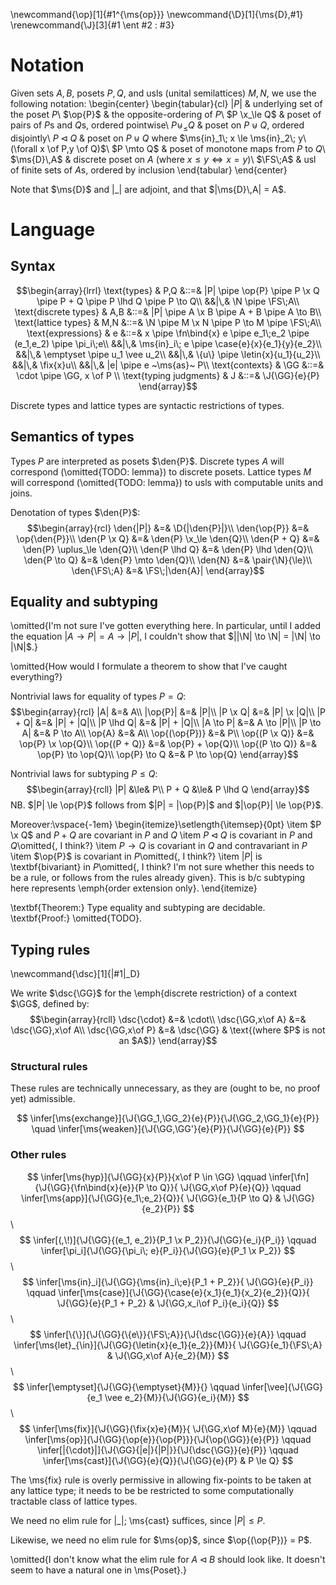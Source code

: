 <!-- Lorem ipsum dolor sit amet, consectetur adipiscing elit, sed do eiusmod
tempor incididunt ut labore et dolore magna aliqua. Ut enim ad minim veniam,
quis nostrud exercitation ullamco laboris nisi ut aliquip ex ea commodo
consequat. Duis aute irure dolor in reprehenderit in voluptate velit esse cillum
dolore eu fugiat nulla pariatur. Excepteur sint occaecat cupidatat non proident,
sunt in culpa qui officia deserunt mollit anim id est laborum. -->

\newcommand{\op}[1]{#1^{\ms{op}}}
\newcommand{\D}[1]{\ms{D}\,#1}
\renewcommand{\J}[3]{#1 \ent #2 : #3}

# Notation

Given sets $A,B$, posets $P,Q$, and usls (unital semilattices) $M,N$, we use the
following notation:
\begin{center}
  \begin{tabular}{cl}
    $|P|$ & underlying set of the poset $P$\\
    $\op{P}$ & the opposite-ordering of $P$\\
    $P \x_\le Q$ & poset of pairs of $P$s and $Q$s, ordered pointwise\\
    $P \uplus_\le Q$ & poset on $P \uplus Q$, ordered disjointly\\
    $P \lhd Q$ & poset on $P \uplus Q$ where
    $\ms{in}_1\; x \le \ms{in}_2\; y\ (\forall x \of P,y \of Q)$\\
    $P \mto Q$ & poset of monotone maps from $P$ to $Q$\\
    $\ms{D}\,A$ & discrete poset on $A$ (where $x \le y \iff x = y$)\\
    $\FS\;A$ & usl of finite sets of $A$s, ordered by inclusion
  \end{tabular}
\end{center}

Note that $\ms{D}$ and $|\_|$ are adjoint, and that $|\ms{D}\,A| = A$.

# Language

## Syntax

$$\begin{array}{lrrl}
\text{types} & P,Q
&::=& |P| \pipe \op{P}
\pipe P \x Q \pipe P + Q \pipe P \lhd Q \pipe P \to Q\\
&&|\,& \N \pipe \FS\;A\\
\text{discrete types} & A,B
&::=& |P| \pipe A \x B \pipe A + B \pipe A \to B\\
\text{lattice types} & M,N
&::=& \N \pipe M \x N \pipe P \to M \pipe \FS\;A\\
\text{expressions} & e
&::=& x \pipe \fn\bind{x} e \pipe e_1\;e_2
\pipe (e_1,e_2) \pipe \pi_i\;e\\
&&|\,& \ms{in}_i\; e \pipe \case{e}{x}{e_1}{y}{e_2}\\
&&|\,& \emptyset \pipe u_1 \vee u_2\\
&&|\,& \{u\} \pipe \letin{x}{u_1}{u_2}\\
&&|\,& \fix{x}u\\
&&|\,& |e| \pipe e ~\ms{as}~ P\\
\text{contexts} & \GG &::=& \cdot \pipe \GG, x \of P \\
\text{typing judgments} & J &::=& \J{\GG}{e}{P}
\end{array}$$

Discrete types and lattice types are syntactic restrictions of types.

## Semantics of types

Types $P$ are interpreted as posets $\den{P}$. Discrete types $A$ will
correspond (\omitted{TODO: lemma}) to discrete posets. Lattice types $M$ will
correspond (\omitted{TODO: lemma}) to usls with computable units and joins.

Denotation of types $\den{P}$:
$$\begin{array}{rcl}
  \den{|P|} &=& \D{|\den{P}|}\\
  \den{\op{P}} &=& \op{\den{P}}\\
  \den{P \x Q} &=& \den{P} \x_\le \den{Q}\\
  \den{P + Q} &=& \den{P} \uplus_\le \den{Q}\\
  \den{P \lhd Q} &=& \den{P} \lhd \den{Q}\\
  \den{P \to Q} &=& \den{P} \mto \den{Q}\\
  \den{N} &=& \pair{\N}{\le}\\
  \den{\FS\;A} &=& \FS\;|\den{A}|
\end{array}$$

## Equality and subtyping

\omitted{I'm not sure I've gotten everything here. In particular, until I added
  the equation $|A \to P| = A \to |P|$, I couldn't show that $||\N| \to \N| =
  |\N| \to |\N|$.}

\omitted{How would I formulate a theorem to show that I've caught everything?}

Nontrivial laws for equality of types $P = Q$:
$$\begin{array}{rcl}
  |A| &=& A\\
  |\op{P}| &=& |P|\\
  |P \x Q| &=& |P| \x |Q|\\
  |P + Q| &=& |P| + |Q|\\
  |P \lhd Q| &=& |P| + |Q|\\
  |A \to P| &=& A \to |P|\\
  |P \to A| &=& P \to A\\
  \op{A} &=& A\\
  \op{(\op{P})} &=& P\\
  \op{(P \x Q)} &=& \op{P} \x \op{Q}\\
  \op{(P + Q)} &=& \op{P} + \op{Q}\\
  \op{(P \to Q)} &=& \op{P} \to \op{Q}\\
  \op{P} \to Q &=& P \to \op{Q}
\end{array}$$

Nontrivial laws for subtyping $P \le Q$:
$$\begin{array}{rcll}
  |P| &\le& P\\
  P + Q &\le& P \lhd Q
\end{array}$$
NB. $|P| \le \op{P}$ follows from $|P| = |\op{P}|$ and $|\op{P}| \le \op{P}$.

Moreover:\vspace{-1em}
\begin{itemize}\setlength{\itemsep}{0pt}
\item $P \x Q$ and $P + Q$ are covariant in $P$ and $Q$
\item $P \lhd Q$ is covariant in $P$ and $Q$\omitted{, I think?}
\item $P \to Q$ is covariant in $Q$ and contravariant in $P$
\item $\op{P}$ is covariant in $P$\omitted{, I think?}
\item $|P|$ is \textbf{bivariant} in $P$\omitted{, I think? I'm not sure whether
  this needs to be a rule, or follows from the rules already given}. This is b/c
  subtyping here represents \emph{order extension only}.
\end{itemize}

\textbf{Theorem:} Type equality and subtyping are decidable. \textbf{Proof:}
\omitted{TODO}.

## Typing rules

\newcommand{\dsc}[1]{|#1|_D}

We write $\dsc{\GG}$ for the \emph{discrete restriction} of a context $\GG$,
defined by:
$$\begin{array}{rcll}
  \dsc{\cdot} &=& \cdot\\
  \dsc{\GG,x\of A} &=& \dsc{\GG},x\of A\\
  \dsc{\GG,x\of P} &=& \dsc{\GG} & \text{(where $P$ is not an $A$)}
\end{array}$$

### Structural rules

These rules are technically unnecessary, as they are (ought to be, no proof yet)
admissible.

$$
\infer[\ms{exchange}]{\J{\GG_1,\GG_2}{e}{P}}{\J{\GG_2,\GG_1}{e}{P}}
\quad
\infer[\ms{weaken}]{\J{\GG,\GG'}{e}{P}}{\J{\GG}{e}{P}}
$$

### Other rules

$$
\infer[\ms{hyp}]{\J{\GG}{x}{P}}{x\of P \in \GG} \qquad
\infer[\fn]{\J{\GG}{\fn\bind{x}{e}}{P \to Q}}{
  \J{\GG,x\of P}{e}{Q}} \qquad
\infer[\ms{app}]{\J{\GG}{e_1\;e_2}{Q}}{
  \J{\GG}{e_1}{P \to Q} &
  \J{\GG}{e_2}{P}}
$$\ $$
\infer[(,\!)]{\J{\GG}{(e_1, e_2)}{P_1 \x P_2}}{\J{\GG}{e_i}{P_i}}
\qquad
\infer[\pi_i]{\J{\GG}{\pi_i\; e}{P_i}}{\J{\GG}{e}{P_1 \x P_2}}
$$\ $$
\infer[\ms{in}_i]{\J{\GG}{\ms{in}_i\;e}{P_1 + P_2}}{
  \J{\GG}{e}{P_i}} \qquad
\infer[\ms{case}]{\J{\GG}{\case{e}{x_1}{e_1}{x_2}{e_2}}{Q}}{
  \J{\GG}{e}{P_1 + P_2} &
  \J{\GG,x_i\of P_i}{e_i}{Q}}
$$\ $$
\infer[\{\}]{\J{\GG}{\{e\}}{\FS\;A}}{\J{\dsc{\GG}}{e}{A}} \qquad
\infer[\ms{let}_{\in}]{\J{\GG}{\letin{x}{e_1}{e_2}}{M}}{
  \J{\GG}{e_1}{\FS\;A} &
  \J{\GG,x\of A}{e_2}{M}}
$$\ $$
\infer[\emptyset]{\J{\GG}{\emptyset}{M}}{} \qquad
\infer[\vee]{\J{\GG}{e_1 \vee e_2}{M}}{\J{\GG}{e_i}{M}}
$$\ $$
\infer[\ms{fix}]{\J{\GG}{\fix{x}e}{M}}{
  \J{\GG,x\of M}{e}{M}}
\qquad
\infer[\ms{op}]{\J{\GG}{\op{e}}{\op{P}}}{\J{\op{\GG}}{e}{P}}
\qquad
\infer[|{\cdot}|]{\J{\GG}{|e|}{|P|}}{\J{\dsc{\GG}}{e}{P}}
\qquad
\infer[\ms{cast}]{\J{\GG}{e}{Q}}{\J{\GG}{e}{P} & P \le Q}
$$

The \ms{fix} rule is overly permissive in allowing fix-points to be taken at any
lattice type; it needs to be be restricted to some computationally tractable
class of lattice types.

We need no elim rule for $|\_|$; \ms{cast} suffices, since $|P| \le P$.

Likewise, we need no elim rule for $\ms{op}$, since $\op{(\op{P})} = P$.

\omitted{I don't know what the elim rule for $A \lhd B$ should look like. It
  doesn't seem to have a natural one in \ms{Poset}.}
